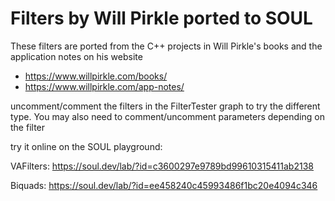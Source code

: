 
# Filters by Will Pirkle ported to SOUL

These filters are ported from the C++ projects in Will Pirkle's books
and the application notes on his website

- https://www.willpirkle.com/books/
- https://www.willpirkle.com/app-notes/


uncomment/comment the filters in the FilterTester graph to try the different type. You may also need to comment/uncomment parameters
depending on the filter


try it online on the SOUL playground:

VAFilters: https://soul.dev/lab/?id=c3600297e9789bd99610315411ab2138

Biquads: https://soul.dev/lab/?id=ee458240c45993486f1bc20e4094c346
